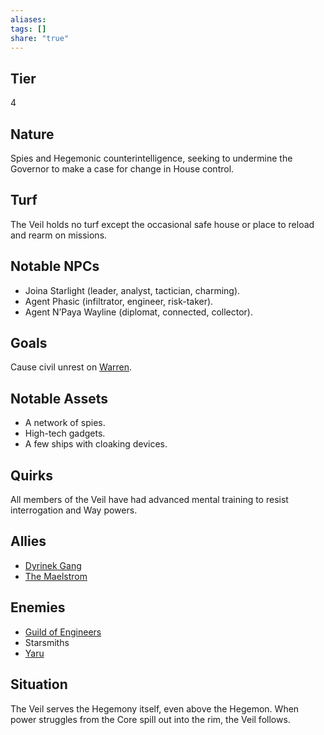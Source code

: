 ```yaml
---
aliases: 
tags: []
share: "true"
---
```

## Tier
4

## Nature
Spies and Hegemonic counterintelligence, seeking to undermine the Governor to make a case for change in House control.

## Turf
The Veil holds no turf except the occasional safe house or place to reload and rearm on missions.

## Notable NPCs
- Joina Starlight (leader, analyst, tactician, charming).
- Agent Phasic (infiltrator, engineer, risk-taker).
- Agent N’Paya Wayline (diplomat, connected, collector).

## Goals
Cause civil unrest on [Warren](Warren.md).

## Notable Assets
- A network of spies.
- High-tech gadgets.
- A few ships with cloaking devices.

## Quirks
All members of the Veil have had advanced mental training to resist interrogation and Way powers.

## Allies
- [Dyrinek Gang](Dyrinek%20Gang.md)
- [The Maelstrom](The%20Maelstrom.md)

## Enemies
- [Guild of Engineers](Guild%20of%20Engineers.md)
- Starsmiths
- [Yaru](Yaru.md)

## Situation
The Veil serves the Hegemony itself, even above the Hegemon. When power struggles from the Core spill out into the rim, the Veil follows.
